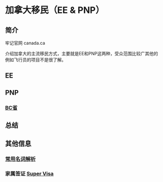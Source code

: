 # 加拿大移民（EE & PNP）

## 简介

牢记官网 canada.ca

介绍加拿大的主流移民方式，主要就是EE和PNP这两种，受众范围比较广其他的例如飞行员的项目不是很了解。

## EE

## PNP

  ### [BC省](https://github.com/EthanRao/Canda-Immigration/tree/master/PNP/BC-PNP)

## 总结

## 其他信息

  ### [常用名词解析](https://github.com/EthanRao/Canda-Immigration/tree/master/%E5%B8%B8%E8%A7%81%E5%90%8D%E8%AF%8D)

  ### 家属签证 [Super Visa](https://github.com/EthanRao/Canda-Immigration/tree/master/Super%20Visa)

